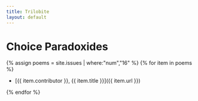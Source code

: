 ```yaml
---
title: Trilobite
layout: default
---
```


# Choice Paradoxides

{% assign poems = site.issues | where:"num","16" %}
{% for item in poems %}
-   [{{ item.contributor }}, {{ item.title }}]({{ item.url }})

{% endfor %}
